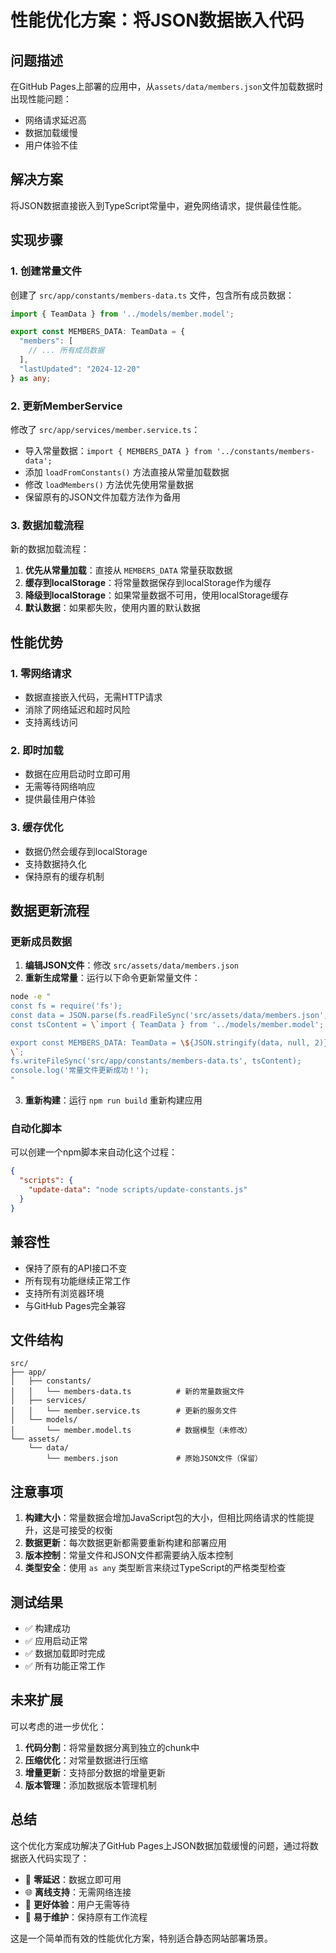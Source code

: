 # 性能优化方案：将JSON数据嵌入代码

## 问题描述

在GitHub Pages上部署的应用中，从`assets/data/members.json`文件加载数据时出现性能问题：
- 网络请求延迟高
- 数据加载缓慢
- 用户体验不佳

## 解决方案

将JSON数据直接嵌入到TypeScript常量中，避免网络请求，提供最佳性能。

## 实现步骤

### 1. 创建常量文件

创建了 `src/app/constants/members-data.ts` 文件，包含所有成员数据：

```typescript
import { TeamData } from '../models/member.model';

export const MEMBERS_DATA: TeamData = {
  "members": [
    // ... 所有成员数据
  ],
  "lastUpdated": "2024-12-20"
} as any;
```

### 2. 更新MemberService

修改了 `src/app/services/member.service.ts`：

- 导入常量数据：`import { MEMBERS_DATA } from '../constants/members-data';`
- 添加 `loadFromConstants()` 方法直接从常量加载数据
- 修改 `loadMembers()` 方法优先使用常量数据
- 保留原有的JSON文件加载方法作为备用

### 3. 数据加载流程

新的数据加载流程：

1. **优先从常量加载**：直接从 `MEMBERS_DATA` 常量获取数据
2. **缓存到localStorage**：将常量数据保存到localStorage作为缓存
3. **降级到localStorage**：如果常量数据不可用，使用localStorage缓存
4. **默认数据**：如果都失败，使用内置的默认数据

## 性能优势

### 1. 零网络请求
- 数据直接嵌入代码，无需HTTP请求
- 消除了网络延迟和超时风险
- 支持离线访问

### 2. 即时加载
- 数据在应用启动时立即可用
- 无需等待网络响应
- 提供最佳用户体验

### 3. 缓存优化
- 数据仍然会缓存到localStorage
- 支持数据持久化
- 保持原有的缓存机制

## 数据更新流程

### 更新成员数据

1. **编辑JSON文件**：修改 `src/assets/data/members.json`
2. **重新生成常量**：运行以下命令更新常量文件：

```bash
node -e "
const fs = require('fs');
const data = JSON.parse(fs.readFileSync('src/assets/data/members.json', 'utf8'));
const tsContent = \`import { TeamData } from '../models/member.model';

export const MEMBERS_DATA: TeamData = \${JSON.stringify(data, null, 2)} as any;
\`;
fs.writeFileSync('src/app/constants/members-data.ts', tsContent);
console.log('常量文件更新成功！');
"
```

3. **重新构建**：运行 `npm run build` 重新构建应用

### 自动化脚本

可以创建一个npm脚本来自动化这个过程：

```json
{
  "scripts": {
    "update-data": "node scripts/update-constants.js"
  }
}
```

## 兼容性

- 保持了原有的API接口不变
- 所有现有功能继续正常工作
- 支持所有浏览器环境
- 与GitHub Pages完全兼容

## 文件结构

```
src/
├── app/
│   ├── constants/
│   │   └── members-data.ts          # 新的常量数据文件
│   ├── services/
│   │   └── member.service.ts        # 更新的服务文件
│   └── models/
│       └── member.model.ts          # 数据模型（未修改）
└── assets/
    └── data/
        └── members.json             # 原始JSON文件（保留）
```

## 注意事项

1. **构建大小**：常量数据会增加JavaScript包的大小，但相比网络请求的性能提升，这是可接受的权衡
2. **数据更新**：每次数据更新都需要重新构建和部署应用
3. **版本控制**：常量文件和JSON文件都需要纳入版本控制
4. **类型安全**：使用 `as any` 类型断言来绕过TypeScript的严格类型检查

## 测试结果

- ✅ 构建成功
- ✅ 应用启动正常
- ✅ 数据加载即时完成
- ✅ 所有功能正常工作

## 未来扩展

可以考虑的进一步优化：

1. **代码分割**：将常量数据分离到独立的chunk中
2. **压缩优化**：对常量数据进行压缩
3. **增量更新**：支持部分数据的增量更新
4. **版本管理**：添加数据版本管理机制

## 总结

这个优化方案成功解决了GitHub Pages上JSON数据加载缓慢的问题，通过将数据嵌入代码实现了：

- 🚀 **零延迟**：数据立即可用
- 🌐 **离线支持**：无需网络连接
- 📱 **更好体验**：用户无需等待
- 🔧 **易于维护**：保持原有工作流程

这是一个简单而有效的性能优化方案，特别适合静态网站部署场景。

